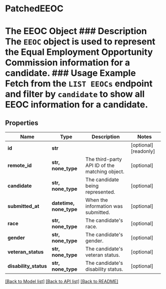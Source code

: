 # PatchedEEOC

# The EEOC Object ### Description The `EEOC` object is used to represent the Equal Employment Opportunity Commission information for a candidate.  ### Usage Example Fetch from the `LIST EEOCs` endpoint and filter by `candidate` to show all EEOC information for a candidate.
## Properties
Name | Type | Description | Notes
------------ | ------------- | ------------- | -------------
**id** | **str** |  | [optional] [readonly] 
**remote_id** | **str, none_type** | The third-party API ID of the matching object. | [optional] 
**candidate** | **str, none_type** | The candidate being represented. | [optional] 
**submitted_at** | **datetime, none_type** | When the information was submitted. | [optional] 
**race** | **str, none_type** | The candidate&#39;s race. | [optional] 
**gender** | **str, none_type** | The candidate&#39;s gender. | [optional] 
**veteran_status** | **str, none_type** | The candidate&#39;s veteran status. | [optional] 
**disability_status** | **str, none_type** | The candidate&#39;s disability status. | [optional] 

[[Back to Model list]](../README.md#documentation-for-models) [[Back to API list]](../README.md#documentation-for-api-endpoints) [[Back to README]](../README.md)


